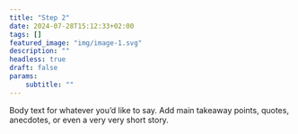 ```yaml
---
title: "Step 2"
date: 2024-07-28T15:12:33+02:00
tags: []
featured_image: "img/image-1.svg"
description: ""
headless: true
draft: false
params:
    subtitle: ""
---
```


Body text for whatever you’d like to say. Add main takeaway points, quotes, anecdotes, or even a very very short story. 
